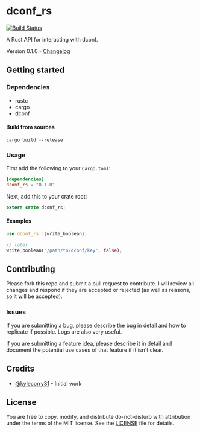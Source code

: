 # dconf_rs

[![Build Status](https://travis-ci.org/kylecorry31/dconf_rs.svg?branch=master)](https://travis-ci.org/kylecorry31/dconf_rs)

A Rust API for interacting with dconf.

Version 0.1.0 - [Changelog](CHANGELOG.md)

## Getting started
### Dependencies
- rustc
- cargo
- dconf

#### Build from sources
```Shell
cargo build --release
```

### Usage
First add the following to your `Cargo.toml`:
```toml
[dependencies]
dconf_rs = "0.1.0"
```

Next, add this to your crate root:
```rust
extern crate dconf_rs;
```


#### Examples
```rust
use dconf_rs::{write_boolean};

// later
write_boolean("/path/to/dconf/key", false);
```

## Contributing
Please fork this repo and submit a pull request to contribute. I will review all changes and respond if they are accepted or rejected (as well as reasons, so it will be accepted).

### Issues
If you are submitting a bug, please describe the bug in detail and how to replicate if possible. Logs are also very useful.

If you are submitting a feature idea, please describe it in detail and document the potential use cases of that feature if it isn't clear.

## Credits
- [@kylecorry31](https://github.com/kylecorry31) - Initial work

## License
You are free to copy, modify, and distribute do-not-disturb with attribution under the terms of the MIT license. See the [LICENSE](LICENSE) file for details.
